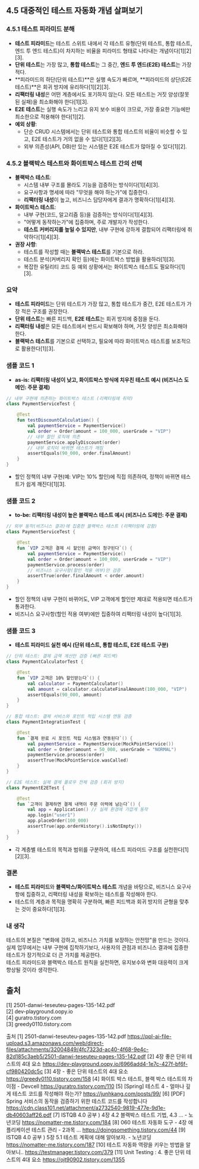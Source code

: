 ## 4.5 대중적인 테스트 자동화 개념 살펴보기

### 4.5.1 테스트 피라미드 분해

- **테스트 피라미드**는 테스트 스위트 내에서 각 테스트 유형(단위 테스트, 통합 테스트, 엔드 투 엔드 테스트)이 차지하는 비율을 피라미드 형태로 나타내는 개념이다[1][2][3].
- **단위 테스트**는 가장 많고, **통합 테스트**는 그 중간, **엔드 투 엔드(E2E) 테스트**는 가장 적다.
- **피라미드의 하단(단위 테스트)**은 실행 속도가 빠르며, **피라미드의 상단(E2E 테스트)**은 회귀 방지에 유리하다[1][2][3].
- **리팩터링 내성**은 어떤 계층에서도 포기하지 않는다. 모든 테스트는 거짓 양성(잘못된 실패)을 최소화해야 한다[1][3].
- **E2E 테스트**는 실행 속도가 느리고 유지 보수 비용이 크므로, 가장 중요한 기능에만 최소한으로 적용해야 한다[1][2].
- **예외 상황**:
    - 단순 CRUD 시스템에서는 단위 테스트와 통합 테스트의 비율이 비슷할 수 있고, E2E 테스트가 거의 없을 수 있다[1][2][3].
    - 외부 의존성(API, DB)만 있는 시스템은 E2E 테스트가 많아질 수 있다[1][2].

### 4.5.2 블랙박스 테스트와 화이트박스 테스트 간의 선택

- **블랙박스 테스트**:
    - 시스템 내부 구조를 몰라도 기능을 검증하는 방식이다[1][4][3].
    - 요구사항과 명세에 따라 "무엇을 해야 하는가"에 집중한다.
    - **리팩터링 내성**이 높고, 비즈니스 담당자에게 결과가 명확하다[1][4][3].
- **화이트박스 테스트**:
    - 내부 구현(코드, 알고리즘 등)을 검증하는 방식이다[1][4][3].
    - "어떻게 동작하는가"에 집중하며, 주로 개발자가 작성한다.
    - **테스트 커버리지를 높일 수 있지만**, 내부 구현에 강하게 결합되어 리팩터링에 취약하다[1][4][3].
- **권장 사항**:
    - 테스트를 작성할 때는 **블랙박스 테스트**를 기본으로 하라.
    - 테스트 분석(커버리지 확인 등)에는 화이트박스 방법을 활용하라[1][3].
    - 복잡한 유틸리티 코드 등 예외 상황에서는 화이트박스 테스트도 필요하다[1][3].

### 요약

- **테스트 피라미드**는 단위 테스트가 가장 많고, 통합 테스트가 중간, E2E 테스트가 가장 적은 구조를 권장한다.
- **단위 테스트**는 빠른 피드백, **E2E 테스트**는 회귀 방지에 중점을 둔다.
- **리팩터링 내성**은 모든 테스트에서 반드시 확보해야 하며, 거짓 양성은 최소화해야 한다.
- **블랙박스 테스트**를 기본으로 선택하고, 필요에 따라 화이트박스 테스트를 보조적으로 활용한다[1][3].

### 샘플 코드 1
- **as-is: 리팩터링 내성이 낮고, 화이트박스 방식에 치우친 테스트 예시 (비즈니스 도메인: 주문 결제)**

```kotlin
// 내부 구현에 의존하는 화이트박스 테스트 (리팩터링에 취약)
class PaymentServiceTest {

    @Test
    fun testDiscountCalculation() {
        val paymentService = PaymentService()
        val order = Order(amount = 100_000, userGrade = "VIP")
        // 내부 할인 로직에 의존
        paymentService.applyDiscount(order)
        // 내부 로직이 바뀌면 테스트가 깨짐
        assertEquals(90_000, order.finalAmount)
    }
}
```
- 할인 정책의 내부 구현(예: VIP는 10% 할인)에 직접 의존하여, 정책이 바뀌면 테스트가 쉽게 깨진다[1][3].

### 샘플 코드 2
- **to-be: 리팩터링 내성이 높은 블랙박스 테스트 예시 (비즈니스 도메인: 주문 결제)**

```kotlin
// 외부 동작(비즈니스 결과)에 집중한 블랙박스 테스트 (리팩터링에 강함)
class PaymentServiceTest {

    @Test
    fun `VIP 고객은 결제 시 할인된 금액이 청구된다`() {
        val paymentService = PaymentService()
        val order = Order(amount = 100_000, userGrade = "VIP")
        paymentService.process(order)
        // 비즈니스 요구사항(할인 적용 여부)만 검증
        assertTrue(order.finalAmount < order.amount)
    }
}
```
- 할인 정책의 내부 구현이 바뀌어도, VIP 고객에게 할인만 제대로 적용되면 테스트가 통과한다.
- 비즈니스 요구사항(할인 적용 여부)에만 집중하여 리팩터링 내성이 높다[1][3].

### 샘플 코드 3
- **테스트 피라미드 실천 예시 (단위 테스트, 통합 테스트, E2E 테스트 구분)**

```kotlin
// 단위 테스트: 결제 금액 계산만 검증 (빠른 피드백)
class PaymentCalculatorTest {

    @Test
    fun `VIP 고객은 10% 할인받는다`() {
        val calculator = PaymentCalculator()
        val amount = calculator.calculateFinalAmount(100_000, "VIP")
        assertEquals(90_000, amount)
    }
}

// 통합 테스트: 결제 서비스와 포인트 적립 시스템 연동 검증
class PaymentIntegrationTest {

    @Test
    fun `결제 완료 시 포인트 적립 시스템과 연동된다`() {
        val paymentService = PaymentService(MockPointService())
        val order = Order(amount = 50_000, userGrade = "NORMAL")
        paymentService.process(order)
        assertTrue(MockPointService.wasCalled)
    }
}

// E2E 테스트: 실제 결제 플로우 전체 검증 (회귀 방지)
class PaymentE2ETest {

    @Test
    fun `고객이 결제하면 결제 내역이 주문 이력에 남는다`() {
        val app = Application() // 실제 환경에 가깝게 동작
        app.login("user1")
        app.placeOrder(100_000)
        assertTrue(app.orderHistory().isNotEmpty())
    }
}
```
- 각 계층별 테스트의 목적과 범위를 구분하여, 테스트 피라미드 구조를 실천한다[1][2][3].

### 결론

- **테스트 피라미드**와 **블랙박스/화이트박스 테스트** 개념을 바탕으로, 비즈니스 요구사항에 집중하고, 리팩터링 내성을 확보하는 테스트를 작성해야 한다.
- 테스트의 계층과 목적을 명확히 구분하여, 빠른 피드백과 회귀 방지의 균형을 맞추는 것이 중요하다[1][3].

### 내 생각

테스트의 본질은 "변화에 강하고, 비즈니스 가치를 보장하는 안전망"을 만드는 것이다.  
실제 업무에서는 내부 구현에 집착하기보다, 사용자의 관점과 비즈니스 결과에 집중한 테스트가 장기적으로 더 큰 가치를 제공한다.  
테스트 피라미드와 블랙박스 테스트 원칙을 실천하면, 유지보수와 변화 대응력이 크게 향상될 것이라 생각한다.

## 출처
[1] 2501-danwi-teseuteu-pages-135-142.pdf  
[2] dev-playground.oopy.io  
[4] guratro.tistory.com  
[3] greedy0110.tistory.com

출처
[1] 2501-danwi-teseuteu-pages-135-142.pdf https://ppl-ai-file-upload.s3.amazonaws.com/web/direct-files/attachments/32004849/4fc7323d-ac40-4f68-9e4c-82d185c3aeb5/2501-danwi-teseuteu-pages-135-142.pdf
[2] 4장 좋은 단위 테스트의 4대 요소 https://dev-playground.oopy.io/6966add4-1e7c-427f-bf6f-cf980420dc5c
[3] 4장 - 좋은 단위 테스트의 4대 요소 https://greedy0110.tistory.com/158
[4] 화이트 박스 테스트, 블랙 박스 테스트의 차이점 - Devcell https://guratro.tistory.com/110
[5] [Spring] 테스트 4 - 얼마나 깊게 테스트 코드를 작성해야 하는가? https://junhkang.com/posts/99/
[6] [PDF] Spring 서비스의 동작을 검증하기 위한 테스트 코드를 작성합니다 https://cdn.class101.net/attachment/a2732540-9819-477e-9d1e-db40603aff26.pdf
[7] ISTQB 4.0 공부 ) 4장 4.2 블랙박스 테스트 기법, 4.3 ... - 노년코딩 https://nomatter-me.tistory.com/184
[8] 060 테스트 자동화 도구 - 4장 애플리케이션 테스트 관리 - 2과목 ... https://doingsomething.tistory.com/44
[9] ISTQB 4.0 공부 ) 5장 5.1 테스트 계획에 대해 알아보자. - 노년코딩 https://nomatter-me.tistory.com/187
[10] 테스트 자동화 역량을 키우는 방법을 알아보니.. https://testmanager.tistory.com/379
[11] Unit Testing : 4. 좋은 단위 테스트의 4대 요소 https://ojt90902.tistory.com/1355
